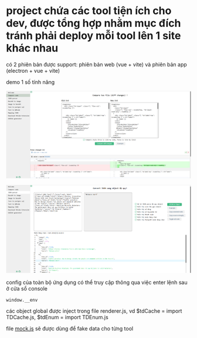 # project chứa các tool tiện ích cho dev, được tổng hợp nhằm mục đích tránh phải deploy mỗi tool lên 1 site khác nhau

có 2 phiên bản được support: phiên bản web (vue + vite) và phiên bản app (electron + vue + vite)

demo 1 số tính năng

![demo 2](img/demo-2.png)

![demo 1](img/demo.png)

config của toàn bộ ứng dụng có thể truy cập thông qua việc enter lệnh sau ở cửa sổ console

```
window.__env
```

các object global được inject trong file renderer.js, vd $tdCache = import TDCache.js, $tdEnum = import TDEnum.js

file [mock.js](src/mock/mock.js) sẽ được dùng để fake data cho từng tool

